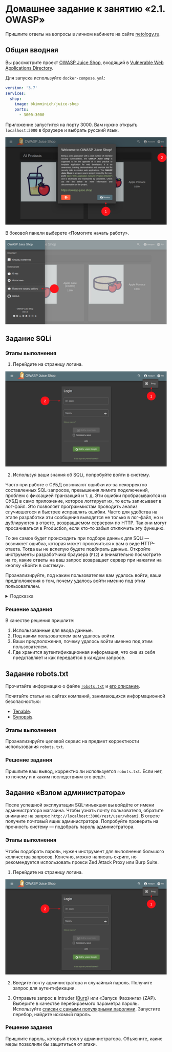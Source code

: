 # Домашнее задание к занятию «2.1. OWASP»

Пришлите ответы на вопросы в личном кабинете на сайте [netology.ru](https://netology.ru).

## Общая вводная

Вы рассмотрите проект [OWASP Juice Shop](https://owasp.org/www-project-juice-shop/), входящий в [Vulnerable Web Applications Directory](https://owasp.org/www-project-vulnerable-web-applications-directory/).

Для запуска иcпользуйте `docker-compose.yml`:

```yaml
version: '3.7'
services:
  shop:
    image: bkimminich/juice-shop
    ports:
      - 3000:3000
```

Приложение запустится на порту 3000. Вам нужно открыть `localhost:3000` в браузере и выбрать русский язык.

![](pic/startup.png)

В боковой панели выберете «Помогите начать работу».

![](pic/guide.png)

## Задание SQLi

### Этапы выполнения

1. Перейдите на страницу логина.

![](pic/login.png)

2. Используя ваши знания об SQLi, попробуйте войти в систему.

Часто при работе с СУБД возникают ошибки из-за некорректно составленных SQL-запросов, превышения лимита подключений, проблем с фиксацией транзакций и т. д. Эти ошибки пробрасываются из СУБД в само приложение, которое логгирует их, то есть записывает в лог-файл. Это позволяет программистам проводить анализ случившегося и быстрее исправлять ошибки. Часто для удобства на этапе разработки эти сообщения выводятся не только в лог-файл, но и дублируются в ответе, возвращаемом сервером по HTTP. Так они могут просачиваться в Production, если кто-то забыл отключить эту функцию.

То же самое будет происходить при подборе данных для SQLi — возникнет ошибка, которая может просочиться к вам в виде HTTP-ответа. Тогда вы не вслепую будете подбирать данные. Откройте инструменты разработчика браузера (`F12`) и внимательно посмотрите на то, какие ответы на ваш запрос возвращает сервер при нажатии на кнопку «Войти в систему».

Проанализируйте, под каким пользователем вам удалось войти, ваши предположения о том, почему удалось войти именно под этим пользователем.

<details>
<summary>Подсказка</summary>

Для этого нужно:
1. Проверить хранилища — Cookie, LocalStorage, SessionStorage — на предмет хранения аутентификационной информации.
2. Посмотреть на данные, передаваемые в запросах — Headers.
3. Посмотреть на данные, возвращаемые в ответах после аутентификации.
</details>

### Решение задания

В качестве решения пришлите:
1. Использованные для ввода данные.
2. Под каким пользователем вам удалось войти.
3. Ваши предположения, почему удалось войти именно под этим пользователем.
4. Где хранится аутентификационная информация, что она из себя представляет и как передаётся в каждом запросе.

## Задание robots.txt

Прочитайте информацию о файле [`robots.txt`](https://developers.google.com/search/docs/advanced/robots/intro?hl=ru) и [его описание](https://developers.google.com/search/docs/advanced/robots/robots_txt?hl=ru).

Почитайте статьи на сайтах компаний, занимающихся информационной безопасностью:
* [Tenable](https://www.tenable.com/plugins/nessus/10302).
* [Synopsis](https://www.synopsys.com/blogs/software-security/robots-txt/).

### Этапы выполнения

Проанализируйте целевой сервис на предмет корректности использования `robots.txt`.

### Решение задания

Пришлите ваш вывод, корректно ли используется `robots.txt`. Если нет, то почему и к каким последствиям это ведёт.

## Задание «Взлом администратора»

После успешной эксплуатации SQL-инъекции вы войдёте от имени администратора магазина. Чтобы узнать почту пользователя, обратите внимание на запрос `http://localhost:3000/rest/user/whoami`. В ответе получите почтовый ящик администратора. Попробуйте проверить на прочность систему — подобрать пароль администратора.

### Этапы выполнения 

Чтобы подобрать пароль, нужен инструмент для выполнения большого количества запросов. Конечно, можно написать скрипт, но рекомендуется использовать прокси Zed Attack Proxy или Burp Suite. 

1. Перейдите на страницу логина.

![](pic/login.png)

2. Введите почту администратора и случайный пароль. Получите запрос для аутентификации.

3. Отправьте запрос в Intruder ([Burp](https://portswigger.net/burp/documentation/desktop/tools/intruder)) или «Запуск Фаззинга» (ZAP). Выберите в качестве перебираемого параметра пароль. Используйте [списки с самыми популярными паролями](https://github.com/danielmiessler/SecLists/blob/master/Passwords/Common-Credentials/100k-most-used-passwords-NCSC.txt).
Запустите перебор, найдите искомый пароль.

### Решение задания

Пришлите пароль, который стоял у администратора. Объясните, какие меры позволили бы защититься от атаки.
